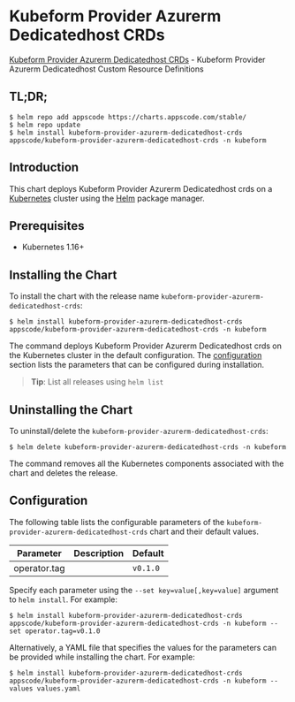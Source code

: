 # Kubeform Provider Azurerm Dedicatedhost CRDs

[Kubeform Provider Azurerm Dedicatedhost CRDs](https://github.com/kubeform) - Kubeform Provider Azurerm Dedicatedhost Custom Resource Definitions

## TL;DR;

```console
$ helm repo add appscode https://charts.appscode.com/stable/
$ helm repo update
$ helm install kubeform-provider-azurerm-dedicatedhost-crds appscode/kubeform-provider-azurerm-dedicatedhost-crds -n kubeform
```

## Introduction

This chart deploys Kubeform Provider Azurerm Dedicatedhost crds on a [Kubernetes](http://kubernetes.io) cluster using the [Helm](https://helm.sh) package manager.

## Prerequisites

- Kubernetes 1.16+

## Installing the Chart

To install the chart with the release name `kubeform-provider-azurerm-dedicatedhost-crds`:

```console
$ helm install kubeform-provider-azurerm-dedicatedhost-crds appscode/kubeform-provider-azurerm-dedicatedhost-crds -n kubeform
```

The command deploys Kubeform Provider Azurerm Dedicatedhost crds on the Kubernetes cluster in the default configuration. The [configuration](#configuration) section lists the parameters that can be configured during installation.

> **Tip**: List all releases using `helm list`

## Uninstalling the Chart

To uninstall/delete the `kubeform-provider-azurerm-dedicatedhost-crds`:

```console
$ helm delete kubeform-provider-azurerm-dedicatedhost-crds -n kubeform
```

The command removes all the Kubernetes components associated with the chart and deletes the release.

## Configuration

The following table lists the configurable parameters of the `kubeform-provider-azurerm-dedicatedhost-crds` chart and their default values.

|  Parameter   | Description | Default  |
|--------------|-------------|----------|
| operator.tag |             | `v0.1.0` |


Specify each parameter using the `--set key=value[,key=value]` argument to `helm install`. For example:

```console
$ helm install kubeform-provider-azurerm-dedicatedhost-crds appscode/kubeform-provider-azurerm-dedicatedhost-crds -n kubeform --set operator.tag=v0.1.0
```

Alternatively, a YAML file that specifies the values for the parameters can be provided while
installing the chart. For example:

```console
$ helm install kubeform-provider-azurerm-dedicatedhost-crds appscode/kubeform-provider-azurerm-dedicatedhost-crds -n kubeform --values values.yaml
```
